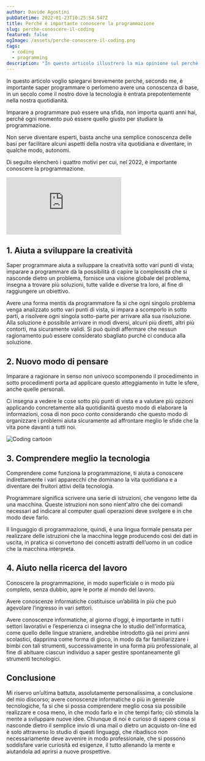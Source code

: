 ```yaml
---
author: Davide Agostini
pubDatetime: 2022-01-23T10:25:54.547Z
title: Perché è importante conoscere la programmazione
slug: perche-conoscere-il-coding
featured: false
ogImage: /assets/perche-conoscere-il-coding.png
tags:
  - coding
  - programming
description: "In questo articolo illustrerò la mia opinione sul perché è importante avere una conoscenza sul coding."
---
```


In questo articolo voglio spiegarvi brevemente perché, secondo me, è importante saper programmare o perlomeno avere una conoscenza di base, in un secolo come il nostro dove la tecnologia è entrata prepotentemente nella nostra quotidianità.

Imparare a programmare può essere una sfida, non importa quanti anni hai, perché ogni momento può essere quello giusto per studiare la programmazione.

Non serve diventare esperti, basta anche una semplice conoscenza delle basi per facilitare alcuni aspetti della nostra vita quotidiana e diventare, in qualche modo, autonomi.

Di seguito elencherò i quattro motivi per cui, nel 2022, è importante conoscere la programmazione.

<div class="container-video">
  <iframe class="responsive-iframe" src="https://www.youtube.com/embed/MOCkQbxX5Tg" title="YouTube video player" frameborder="0" allow="accelerometer; autoplay; clipboard-write; encrypted-media; gyroscope; picture-in-picture" allowfullscreen></iframe>
</div>

## 1. Aiuta a sviluppare la creatività

Saper programmare aiuta a sviluppare la creatività sotto vari punti di vista; imparare a programmare dà la possibilità di capire la complessità che si nasconde dietro un problema, fornisce una visione globale del problema, insegna a trovare più soluzioni, tutte valide e diverse tra loro, al fine di raggiungere un obiettivo.

Avere una forma mentis da programmatore fa si che ogni singolo problema venga analizzato sotto vari punti di vista, si impara a scomporlo in sotto parti, a risolvere ogni singola sotto-parte per arrivare alla sua risoluzione. Alla soluzione è possibile arrivare in modi diversi, alcuni più diretti, altri più contorti, ma sicuramente validi. Si può quindi affermare che nessun ragionamento può essere considerato sbagliato purché ci conduca alla soluzione.

## 2. Nuovo modo di pensare

Imparare a ragionare in senso non univoco scomponendo il procedimento in sotto procedimenti porta ad applicare questo atteggiamento in tutte le sfere, anche quelle personali.

Ci insegna a vedere le cose sotto più punti di vista e a valutare più opzioni applicando concretamente alla quotidianità questo modo di elaborare la informazioni, cosa di non poco conto considerando che questo modo di organizzare i problemi aiuta sicuramente ad affrontare meglio le sfide che la vita pone davanti a tutti noi.

<div class="container-image">
    <img  src="/assets/coding_cartoon.jpg" alt="Coding cartoon">
</div>

## 3. Comprendere meglio la tecnologia

Comprendere come funziona la programmazione, ti aiuta a conoscere indirettamente i vari apparecchi che dominano la vita quotidiana e a diventare dei fruitori attivi della tecnologia.

Programmare significa scrivere una serie di istruzioni, che vengono lette da una macchina. Queste istruzioni non sono nient'altro che dei comandi necessari ad indicare al computer quali operazioni deve svolgere e in che modo deve farlo.

Il linguaggio di programmazione, quindi, è una lingua formale pensata per realizzare delle istruzioni che la macchina legge producendo così dei dati in uscita, in pratica si convertono dei concetti astratti dell’uomo in un codice che la macchina interpreta.

## 4. Aiuto nella ricerca del lavoro

Conoscere la programmazione, in modo superficiale o in modo più completo, senza dubbio, apre le porte al mondo del lavoro.

Avere conoscenze informatiche costituisce un’abilità in più che può agevolare l’ingresso in vari settori.

Avere conoscenze informatiche, al giorno d’oggi, è importante in tutti i settori lavorativi e l’esperienza ci insegna che lo studio dell’informatica, come quello delle lingue straniere, andrebbe introdotto già nei primi anni scolastici, dapprima come forma di gioco, in modo da far familiarizzare i bimbi con tali strumenti, successivamente in una forma più professionale, al fine di abituare ciascun individuo a saper gestire spontaneamente gli strumenti tecnologici.

## Conclusione

Mi riservo un’ultima battuta, assolutamente personalissima, a conclusione del mio discorso; avere conoscenze informatiche o più in generale tecnologiche, fa si che si possa comprendere meglio cosa sia possibile realizzare e cosa meno, in che modo farlo e in che tempi farlo; ciò stimola la mente a sviluppare nuove idee. Chiunque di noi è curioso di sapere cosa si nasconde dietro il semplice invio di una mail o dietro un acquisto on-line ed è solo attraverso lo studio di questi linguaggi, che ribadisco non necessariamente deve avvenire in modo professionale, che si possono soddisfare varie curiosità ed esigenze, il tutto allenando la mente e aiutandola ad aprirsi a nuove prospettive.
